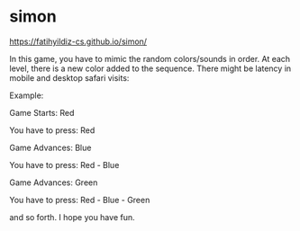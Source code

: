 # simon

https://fatihyildiz-cs.github.io/simon/

In this game, you have to mimic the random colors/sounds in order. At each level, there is a new color added to the sequence. There might be latency in mobile and desktop safari visits:

Example: 

Game Starts: Red

You have to press: Red

Game Advances: Blue

You have to press: Red - Blue

Game Advances: Green

You have to press: Red - Blue - Green

and so forth. I hope you have fun.
